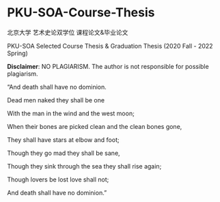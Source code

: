 # PKU-SOA-Course-Thesis
北京大学 艺术史论双学位 课程论文&amp;毕业论文 

PKU-SOA Selected Course Thesis &amp; Graduation Thesis (2020 Fall - 2022 Spring)

**Disclaimer**: NO PLAGIARISM. The author is not responsible for possible plagiarism.



“And death shall have no dominion. 

Dead men naked they shall be one 

With the man in the wind and the west moon; 

When their bones are picked clean and the clean bones gone, 

They shall have stars at elbow and foot; 

Though they go mad they shall be sane, 

Though they sink through the sea they shall rise again; 

Though lovers be lost love shall not; 

And death shall have no dominion.”
